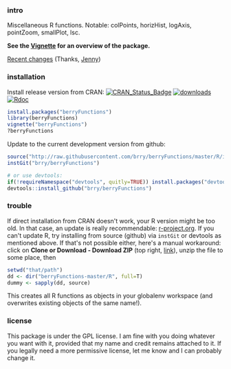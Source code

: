 ### intro

Miscellaneous R functions. Notable: colPoints, horizHist, logAxis, pointZoom, smallPlot, lsc.

**See the [Vignette](https://cran.r-project.org/web/packages/berryFunctions/vignettes/berryFunctions.html) for an overview of the package.**

[Recent changes](http://starlogs.net/#brry/berryFunctions) (Thanks, [Jenny](http://happygitwithr.com/comic-relief.html))


### installation
Install release version from CRAN:
[![CRAN_Status_Badge](http://www.r-pkg.org/badges/version-last-release/berryFunctions)](http://cran.r-project.org/package=berryFunctions) 
[![downloads](http://cranlogs.r-pkg.org/badges/berryFunctions)](http://www.r-pkg.org/services)
[![Rdoc](http://www.rdocumentation.org/badges/version/berryFunctions)](http://www.rdocumentation.org/packages/berryFunctions)


```R
install.packages("berryFunctions")
library(berryFunctions)
vignette("berryFunctions")
?berryFunctions
```

Update to the current development version from github:
<script src="http://gist-it.appspot.com/github/brry/berryFunctions/blob/master/DESCRIPTION?slice=3:5"></script>
```R
source("http://raw.githubusercontent.com/brry/berryFunctions/master/R/instGit.R")
instGit("brry/berryFunctions")

# or use devtools:
if(!requireNamespace("devtools", quitly=TRUE)) install.packages("devtools")
devtools::install_github("brry/berryFunctions")
```

### trouble

If direct installation from CRAN doesn't work, your R version might be too old. In that case, an update is really recommendable: [r-project.org](http://www.r-project.org/). If you can't update R, try installing from source (github) via `instGit` or devtools as mentioned above. If that's not possible either, here's a manual workaround:
click on **Clone or Download - Download ZIP** (top right, [link](https://github.com/brry/berryFunctions/archive/master.zip)), unzip the file to some place, then
```R
setwd("that/path")
dd <- dir("berryFunctions-master/R", full=T)
dummy <- sapply(dd, source)
```
This creates all R functions as objects in your globalenv workspace (and overwrites existing objects of the same name!).

### license

This package is under the GPL license.
I am fine with you doing whatever you want with it, provided that my name and credit remains attached to it.
If you legally need a more permissive license, let me know and I can probably change it.
